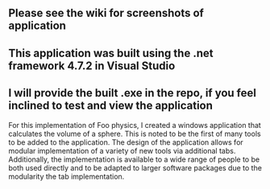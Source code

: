 ## Please see the wiki for screenshots of application
## This application was built using the .net framework 4.7.2 in Visual Studio
## I will provide the built .exe in the repo, if you feel inclined to test and view the application
For this implementation of Foo physics, I created a windows application that calculates the volume of a sphere.
This is noted to be the first of many tools to be added to the application.
The design of the application allows for modular implementation of a variety of new tools via additional tabs.
Additionally, the implementation is available to a wide range of people to be both used directly and to be adapted to larger software packages due to the modularity the tab implementation.
